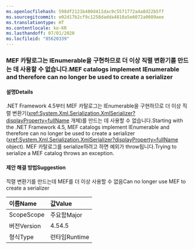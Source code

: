 ```yaml
---
ms.openlocfilehash: 598df2121b480d411dac9c5571772a4a8d22b5ff
ms.sourcegitcommit: e02d17b2cf9c1258dadda4810a5e6072a0089aee
ms.translationtype: HT
ms.contentlocale: ko-KR
ms.lasthandoff: 07/01/2020
ms.locfileid: "85620339"
---
```

### <a name="mef-catalogs-implement-ienumerable-and-therefore-can-no-longer-be-used-to-create-a-serializer"></a><span data-ttu-id="914f3-101">MEF 카탈로그는 IEnumerable을 구현하므로 더 이상 직렬 변환기를 만드는 데 사용할 수 없습니다.</span><span class="sxs-lookup"><span data-stu-id="914f3-101">MEF catalogs implement IEnumerable and therefore can no longer be used to create a serializer</span></span>

#### <a name="details"></a><span data-ttu-id="914f3-102">설명</span><span class="sxs-lookup"><span data-stu-id="914f3-102">Details</span></span>

<span data-ttu-id="914f3-103">.NET Framework 4.5부터 MEF 카탈로그는 IEnumerable을 구현하므로 더 이상 직렬 변환기(<xref:System.Xml.Serialization.XmlSerializer?displayProperty=fullName> 개체)를 만드는 데 사용할 수 없습니다.</span><span class="sxs-lookup"><span data-stu-id="914f3-103">Starting with the .NET Framework 4.5, MEF catalogs implement IEnumerable and therefore can no longer be used to create a serializer (<xref:System.Xml.Serialization.XmlSerializer?displayProperty=fullName> object).</span></span> <span data-ttu-id="914f3-104">MEF 카탈로그를 serialize하려고 하면 예외가 throw됩니다.</span><span class="sxs-lookup"><span data-stu-id="914f3-104">Trying to serialize a MEF catalog throws an exception.</span></span>

#### <a name="suggestion"></a><span data-ttu-id="914f3-105">제안 해결 방법</span><span class="sxs-lookup"><span data-stu-id="914f3-105">Suggestion</span></span>

<span data-ttu-id="914f3-106">직렬 변환기를 만드는데 MEF를 더 이상 사용할 수 없음</span><span class="sxs-lookup"><span data-stu-id="914f3-106">Can no longer use MEF to create a serializer</span></span>

| <span data-ttu-id="914f3-107">이름</span><span class="sxs-lookup"><span data-stu-id="914f3-107">Name</span></span>    | <span data-ttu-id="914f3-108">값</span><span class="sxs-lookup"><span data-stu-id="914f3-108">Value</span></span>       |
|:--------|:------------|
| <span data-ttu-id="914f3-109">Scope</span><span class="sxs-lookup"><span data-stu-id="914f3-109">Scope</span></span>   |<span data-ttu-id="914f3-110">주요함</span><span class="sxs-lookup"><span data-stu-id="914f3-110">Major</span></span>|
|<span data-ttu-id="914f3-111">버전</span><span class="sxs-lookup"><span data-stu-id="914f3-111">Version</span></span>|<span data-ttu-id="914f3-112">4.5</span><span class="sxs-lookup"><span data-stu-id="914f3-112">4.5</span></span>|
|<span data-ttu-id="914f3-113">형식</span><span class="sxs-lookup"><span data-stu-id="914f3-113">Type</span></span>|<span data-ttu-id="914f3-114">런타임</span><span class="sxs-lookup"><span data-stu-id="914f3-114">Runtime</span></span>|
